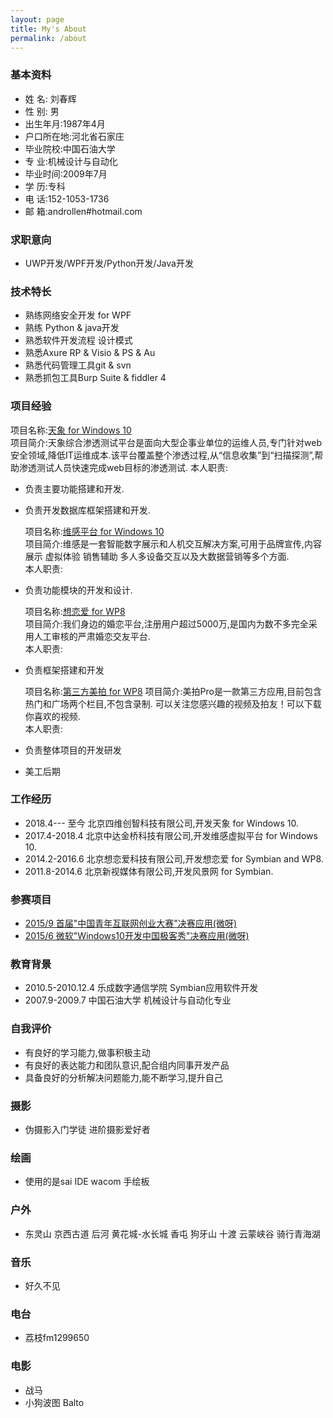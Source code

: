 ```yaml
---
layout: page
title: My's About
permalink: /about
---
```



### 基本资料  

- 姓    名: 刘春辉  
- 性    别: 男
- 出生年月:1987年4月  
- 户口所在地:河北省石家庄　 
- 毕业院校:中国石油大学
- 专    业:机械设计与自动化  
- 毕业时间:2009年7月
- 学    历:专科
- 电    话:152-1053-1736
- 邮    箱:androllen#hotmail.com

### 求职意向  

- UWP开发/WPF开发/Python开发/Java开发

### 技术特长  

- 熟练网络安全开发 for WPF
- 熟练 Python & java开发
- 熟悉软件开发流程 设计模式
- 熟悉Axure RP & Visio & PS & Au
- 熟悉代码管理工具git & svn
- 熟悉抓包工具Burp Suite & fiddler 4

### 项目经验

  项目名称:[天象 for Windows 10](http://www.4dogs.cn/tx/)  
  项目简介:天象综合渗透测试平台是面向大型企事业单位的运维人员,专门针对web安全领域,降低IT运维成本.该平台覆盖整个渗透过程,从“信息收集”到“扫描探测”,帮助渗透测试人员快速完成web目标的渗透测试.
  本人职责:  

- 负责主要功能搭建和开发.
- 负责开发数据库框架搭建和开发.

  项目名称:[维感平台 for Windows 10](http://www.gestouch.com)  
  项目简介:维感是一套智能数字展示和人机交互解决方案,可用于品牌宣传,内容展示 虚拟体验 销售辅助 多人多设备交互以及大数据营销等多个方面.  
  本人职责:  

- 负责功能模块的开发和设计.

  项目名称:[想恋爱 for WP8](http://xianglianai.cn/)  
  项目简介:我们身边的婚恋平台,注册用户超过5000万,是国内为数不多完全采用人工审核的严肃婚恋交友平台.  
  本人职责:  

- 负责框架搭建和开发

  项目名称:[第三方美拍 for WP8](http://dwz.cn/4SI2DJ)
  项目简介:美拍Pro是一款第三方应用,目前包含热门和广场两个栏目,不包含录制. 可以关注您感兴趣的视频及拍友！可以下载你喜欢的视频.  
  本人职责:  

- 负责整体项目的开发研发
- 美工后期

### 工作经历

- 2018.4--- 至今  北京四维创智科技有限公司,开发天象 for Windows 10.
- 2017.4-2018.4  北京中达金桥科技有限公司,开发维感虚拟平台 for Windows 10.
- 2014.2-2016.6  北京想恋爱科技有限公司,开发想恋爱 for Symbian and WP8.
- 2011.8-2014.6  北京新视媒体有限公司,开发风景网 for Symbian.

### 参赛项目

- [2015/9 首届"中国青年互联网创业大赛"决赛应用(微呀)](http://news.youth.cn/gn/201509/t20150924_7148907.htm)  
- [2015/6 微软"Windows10开发中国极客秀"决赛应用(微呀)](https://www.microsoft.com/china/msdn/win10geek/)  

### 教育背景

- 2010.5-2010.12.4     乐成数字通信学院          Symbian应用软件开发
- 2007.9-2009.7         中国石油大学              机械设计与自动化专业

### 自我评价

- 有良好的学习能力,做事积极主动
- 有良好的表达能力和团队意识,配合组内同事开发产品
- 具备良好的分析解决问题能力,能不断学习,提升自己

### 摄影  

- 伪摄影入门学徒 进阶摄影爱好者  

### 绘画  

- 使用的是sai IDE  wacom 手绘板  

### 户外  

- 东灵山 京西古道 后河 黄花城-水长城 香屯 狗牙山 十渡 云蒙峡谷 骑行青海湖

### 音乐  

- 好久不见
  
### 电台

- 荔枝fm1299650
  
### 电影

- 战马
- 小狗波图 Balto
